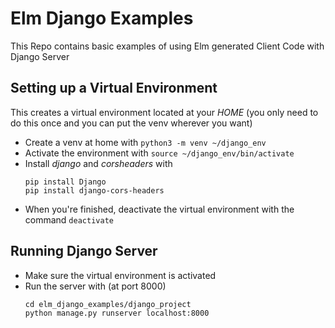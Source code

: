 # Elm Django Examples
This Repo contains basic examples of using Elm generated Client Code with Django Server 

## Setting up a Virtual Environment

This creates a virtual environment located at your
*HOME* (you only need to do this once and you can put the venv wherever you want)
- Create a venv at home with `python3 -m venv ~/django_env`
- Activate the environment with `source ~/django_env/bin/activate`
- Install *django* and *corsheaders* with 
  ~~~~
  pip install Django
  pip install django-cors-headers
  ~~~~
- When you're finished, deactivate the virtual environment with the command `deactivate`

## Running Django Server

- Make sure the virtual environment is activated
- Run the server with (at port 8000)
  ~~~~
  cd elm_django_examples/django_project
  python manage.py runserver localhost:8000
  ~~~~

